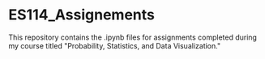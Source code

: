 # ES114_Assignements
This repository contains the .ipynb files for assignments completed during my course titled "Probability, Statistics, and Data Visualization." 
